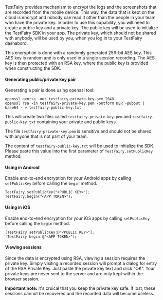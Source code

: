 TestFairy provides mechanism to encrypt the logs and the screenshots that are recorded from the mobile device. This way, the data that is kept on the cloud is encrypt and nobody can read it other than the people in your team who have the private key.
In order to use this capability, you will need to  create a public key and a private key. The public key will be used to initialize the TestFairy SDK in your app. The private key, which should not be shared with anybody, will be used by you, when you log in to your TestFairy dashabord.

This encryption is done with a randomly generated 256-bit AES key. This AES key is random and is only used in a single session recording. The AES key is then protected with an RSA key, where the public key is provided when constructing the SDK.

#### Generating public/private key pair

Generating a pair is done using openssl tool:

```
openssl genrsa -out testfairy-private-key.pem 2048
openssl rsa -in testfairy-private-key.pem -outform DER -pubout | base64 - > testfairy-public-key.txt
```

This will create two files called `testfairy-private-key.pem` and `testfairy-public-key.txt` containing your private and public keys. 

The file `testfairy-private-key.pem` is sensitive and should not be shared with anyone that is not part of your team.

The content of `testfairy-public-key.txt` will be used to initialize the SDK. Please paste this value into the first parameter of `TestFairy.setPublicKey` method.

#### Using in Android 

Enable end-to-end encryption for your Android apps by calling `setPublicKey` before calling the `begin` method.

```
TestFairy.setPublicKey("<PUBLIC KEY>");
TestFairy.begin("<APP TOKEN>");
```

#### Using in iOS

Enable end-to-end encryption for your iOS apps by calling `setPublicKey` before calling the `begin` method.

```
[TestFairy setPublicKey:@"<PUBLIC KEY>"]; 
[TestFairy begin:@"<APP TOKEN>"];
```

#### Viewing sessions

Since the data is encrypted using RSA, viewing a session requires the private key. Simply visiting a recorded session will prompt a dialog for entry of the RSA Private Key. Just paste the private key text and click "OK". Your private keys are never sent to the server and are only kept within the browser session. 

**Important note:** it's cruical that you keep the private key safe. If lost, these sessions cannot be recovered and the recorded data will become useless.
